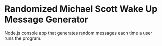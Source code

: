 # Randomized Michael Scott Wake Up Message Generator

Node.js console app that generates random messages each time a user runs the program.

